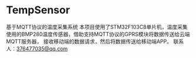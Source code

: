 # TempSensor
基于MQTT协议的温度采集系统
本项目使用了STM32F103C8单片机，温度采集使用的BMP280温度传感器，借助支持MQTT协议的GPRS模块将数据传送给云端MQTT服务器，
接收移动端的数据请求，然后将数据传送给移动端APP。
联系人：376477035@qq.com